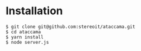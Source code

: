 Installation
============

    $ git clone git@github.com:stereoit/ataccama.git
    $ cd ataccama
    $ yarn install
    $ node server.js
